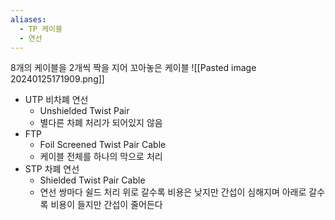 ```yaml
---
aliases:
  - TP 케이블
  - 연선
---
```

8개의 케이블을 2개씩 짝을 지어 꼬아놓은 케이블
![[Pasted image 20240125171909.png]]
- UTP 비차폐 연선
	- Unshielded Twist Pair
	- 별다른 차폐 처리가 되어있지 않음
- FTP 
	- Foil Screened Twist Pair Cable
	- 케이블 전체를 하나의 막으로 처리
- STP 차폐 연선
	- Shielded Twist Pair Cable
	- 연선 쌍마다 쉴드 처리
위로 갈수록 비용은 낮지만 간섭이 심해지며 아래로 갈수록 비용이 들지만 간섭이 줄어든다
